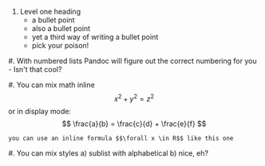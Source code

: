 1. Level one heading
    - a bullet point
    * also a bullet point
    + yet a third way of writing a bullet point
    - pick your poison!

#. With numbered lists Pandoc will figure out the correct numbering for you
    - Isn't that cool?

#. You can mix math inline $$x^2 + y^2 = z^2$$ or in display mode:
    $$
    \frac{a}{b} = \frac{c}{d} + \frac{e}{f}
    $$
    
    
    you can use an inline formula $$\forall x \in R$$ like this one

#.  You can mix styles
    a) sublist with alphabetical
    b) nice, eh?
